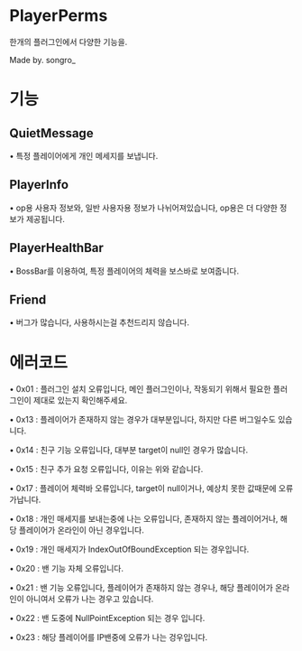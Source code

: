 # PlayerPerms
 한개의 플러그인에서 다양한 기능을.
 
Made by. songro_
 
# 기능
 
## QuietMessage
• 특정 플레이어에게 개인 메세지를 보냅니다.

## PlayerInfo
• op용 사용자 정보와, 일반 사용자용 정보가 나뉘어져있습니다, op용은 더 다양한 정보가 제공됩니다.

## PlayerHealthBar
• BossBar를 이용하여, 특정 플레이어의 체력을 보스바로 보여줍니다.

## Friend
• 버그가 많습니다, 사용하시는걸 추천드리지 않습니다.

# 에러코드
• 0x01 : 플러그인 설치 오류입니다, 메인 플러그인이나, 작동되기 위해서 필요한 플러그인이 제대로 있는지 확인해주세요.

• 0x13 : 플레이어가 존재하지 않는 경우가 대부분입니다, 하지만 다른 버그일수도 있습니다.

• 0x14 : 친구 기능 오류입니다, 대부분 target이 null인 경우가 많습니다.

• 0x15 : 친구 추가 요청 오류입니다, 이유는 위와 같습니다.

• 0x17 : 플레이어 체력바 오류입니다, target이 null이거나, 예상치 못한 값때문에 오류가납니다.

• 0x18 : 개인 매세지를 보내는중에 나는 오류입니다, 존재하지 않는 플레이어거나, 해당 플레이어가 온라인이 아닌 경우입니다.

• 0x19 : 개인 매세지가 IndexOutOfBoundException 되는 경우입니다.

• 0x20 : 밴 기능 자체 오류입니다.

• 0x21 : 밴 기능 오류입니다, 플레이어가 존재하지 않는 경우나, 해당 플레이어가 온라인이 아니여서 오류가 나는 경우고 있습니다.

• 0x22 : 밴 도중에 NullPointException 되는 경우 입니다.

• 0x23 : 해당 플레이어를 IP밴중에 오류가 나는 겅우입니다.